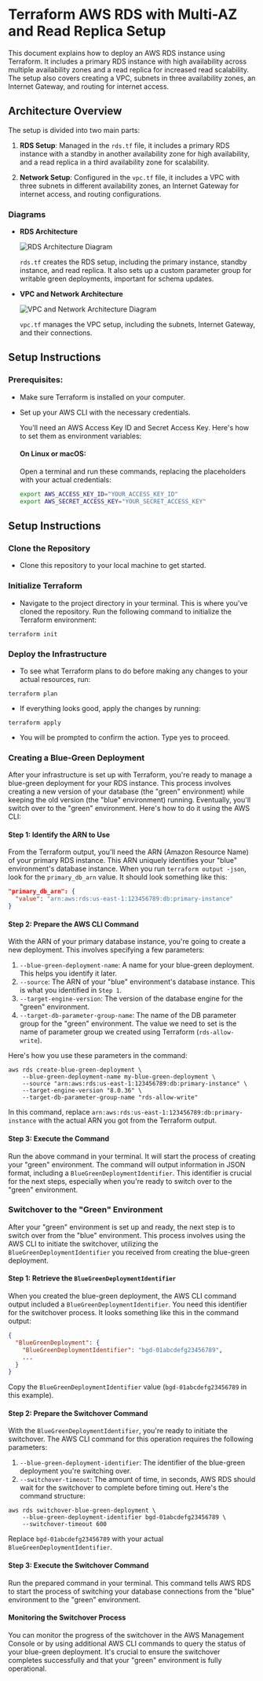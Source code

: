 # Terraform AWS RDS with Multi-AZ and Read Replica Setup

This document explains how to deploy an AWS RDS instance using Terraform. It includes a primary RDS instance with high availability across multiple availability zones and a read replica for increased read scalability. The setup also covers creating a VPC, subnets in three availability zones, an Internet Gateway, and routing for internet access.

## Architecture Overview

The setup is divided into two main parts:

1. **RDS Setup**: Managed in the `rds.tf` file, it includes a primary RDS instance with a standby in another availability zone for high availability, and a read replica in a third availability zone for scalability.

2. **Network Setup**: Configured in the `vpc.tf` file, it includes a VPC with three subnets in different availability zones, an Internet Gateway for internet access, and routing configurations.

### Diagrams

- **RDS Architecture**


  ![RDS Architecture Diagram](images/rds-setup.png)

  `rds.tf` creates the RDS setup, including the primary instance, standby instance, and read replica. It also sets up a custom parameter group for writable green deployments, important for schema updates.


- **VPC and Network Architecture**


  ![VPC and Network Architecture Diagram](images/vpc-subnets.png)

  `vpc.tf` manages the VPC setup, including the subnets, Internet Gateway, and their connections.


## Setup Instructions

### Prerequisites:

- Make sure Terraform is installed on your computer.
- Set up your AWS CLI with the necessary credentials.

  You'll need an AWS Access Key ID and Secret Access Key. Here's how to set them as environment variables:

  #### On Linux or macOS:

  Open a terminal and run these commands, replacing the placeholders with your actual credentials:

  ```sh
  export AWS_ACCESS_KEY_ID="YOUR_ACCESS_KEY_ID"
  export AWS_SECRET_ACCESS_KEY="YOUR_SECRET_ACCESS_KEY"
  ```

## Setup Instructions

### Clone the Repository

- Clone this repository to your local machine to get started.

### Initialize Terraform
- Navigate to the project directory in your terminal. This is where you've cloned the repository. Run the following command to initialize the Terraform environment:

```shell
terraform init
```

### Deploy the Infrastructure
- To see what Terraform plans to do before making any changes to your actual resources, run:
```shell
terraform plan
```
- If everything looks good, apply the changes by running:
```shell
terraform apply
```
- You will be prompted to confirm the action. Type yes to proceed.

### Creating a Blue-Green Deployment

After your infrastructure is set up with Terraform, you're ready to manage a blue-green deployment for your RDS instance. This process involves creating a new version of your database (the "green" environment) while keeping the old version (the "blue" environment) running. Eventually, you'll switch over to the "green" environment. Here's how to do it using the AWS CLI:

#### Step 1: Identify the ARN to Use

From the Terraform output, you'll need the ARN (Amazon Resource Name) of your primary RDS instance. This ARN uniquely identifies your "blue" environment's database instance. When you run `terraform output -json`, look for the `primary_db_arn` value. It should look something like this:

```json
"primary_db_arn": {
  "value": "arn:aws:rds:us-east-1:123456789:db:primary-instance"
}
```
#### Step 2: Prepare the AWS CLI Command

With the ARN of your primary database instance, you're going to create a new deployment. This involves specifying a few parameters:

1. `--blue-green-deployment-name`: A name for your blue-green deployment. This helps you identify it later.
2. `--source`: The ARN of your "blue" environment's database instance. This is what you identified in `Step 1`.
3. `--target-engine-version`: The version of the database engine for the "green" environment.
4. `--target-db-parameter-group-name`: The name of the DB parameter group for the "green" environment. The value we need to set is the name of parameter group we created using Terraform (`rds-allow-write`). 

Here's how you use these parameters in the command:

```shell
aws rds create-blue-green-deployment \
    --blue-green-deployment-name my-blue-green-deployment \
    --source "arn:aws:rds:us-east-1:123456789:db:primary-instance" \
    --target-engine-version "8.0.36" \
    --target-db-parameter-group-name "rds-allow-write"
```

In this command, replace `arn:aws:rds:us-east-1:123456789:db:primary-instance` with the actual ARN you got from the Terraform output.

#### Step 3: Execute the Command
Run the above command in your terminal. It will start the process of creating your "green" environment. The command will output information in JSON format, including a `BlueGreenDeploymentIdentifier`. This identifier is crucial for the next steps, especially when you're ready to switch over to the "green" environment.


### Switchover to the "Green" Environment
After your "green" environment is set up and ready, the next step is to switch over from the "blue" environment. This process involves using the AWS CLI to initiate the switchover, utilizing the `BlueGreenDeploymentIdentifier` you received from creating the blue-green deployment.

#### Step 1: Retrieve the `BlueGreenDeploymentIdentifier`
When you created the blue-green deployment, the AWS CLI command output included a `BlueGreenDeploymentIdentifier`. You need this identifier for the switchover process. It looks something like this in the command output:

```json
{
  "BlueGreenDeployment": {
    "BlueGreenDeploymentIdentifier": "bgd-01abcdefg23456789",
    ...
  }
}
```
Copy the `BlueGreenDeploymentIdentifier` value (`bgd-01abcdefg23456789` in this example).

#### Step 2: Prepare the Switchover Command
With the `BlueGreenDeploymentIdentifier`, you're ready to initiate the switchover. The AWS CLI command for this operation requires the following parameters:

1. `--blue-green-deployment-identifier`: The identifier of the blue-green deployment you're switching over.
2. `--switchover-timeout`: The amount of time, in seconds, AWS RDS should wait for the switchover to complete before timing out. Here's the command structure:

```shell
aws rds switchover-blue-green-deployment \
    --blue-green-deployment-identifier bgd-01abcdefg23456789 \
    --switchover-timeout 600
```

Replace `bgd-01abcdefg23456789` with your actual `BlueGreenDeploymentIdentifier`.

#### Step 3: Execute the Switchover Command
Run the prepared command in your terminal. This command tells AWS RDS to start the process of switching your database connections from the "blue" environment to the "green" environment.

#### Monitoring the Switchover Process
You can monitor the progress of the switchover in the AWS Management Console or by using additional AWS CLI commands to query the status of your blue-green deployment. It's crucial to ensure the switchover completes successfully and that your "green" environment is fully operational.